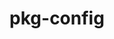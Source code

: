 ---
title: "pkg-config"
layout: cache
categories: [package, develop-2023-06-25]
meta: {"versions": ["0.29.2"], "compilers": ["gcc@=7.3.1"], "oss": ["amzn2"], "platforms": ["linux"], "targets": ["aarch64", "neoverse_n1", "x86_64_v3"], "stacks": ["aws-ahug", "aws-ahug-aarch64", "root"], "num_specs": 3, "num_specs_by_stack": {"aws-ahug": 1, "root": 3, "aws-ahug-aarch64": 2}}
spec_details: [{"hash": "jsgfnopeta274trzfaujwtjmnrsuzmsc", "compiler": "gcc@=7.3.1", "versions": ["0.29.2"], "os": "amzn2", "platform": "linux", "target": "x86_64_v3", "variants": ["build_system=autotools", "+internal_glib"], "stacks": ["aws-ahug", "root"], "size": "-", "tarball": "https://binaries.spack.io/releases/develop-2023-06-25/build_cache/linux-amzn2-x86_64_v3/gcc-7.3.1/pkg-config-0.29.2/linux-amzn2-x86_64_v3-gcc-7.3.1-pkg-config-0.29.2-jsgfnopeta274trzfaujwtjmnrsuzmsc.spack"}, {"hash": "rpzdqytpb7bmdf2m2hilvvab5d7gxkmb", "compiler": "gcc@=7.3.1", "versions": ["0.29.2"], "os": "amzn2", "platform": "linux", "target": "aarch64", "variants": ["build_system=autotools", "+internal_glib"], "stacks": ["root", "aws-ahug-aarch64"], "size": "-", "tarball": "https://binaries.spack.io/releases/develop-2023-06-25/build_cache/linux-amzn2-aarch64/gcc-7.3.1/pkg-config-0.29.2/linux-amzn2-aarch64-gcc-7.3.1-pkg-config-0.29.2-rpzdqytpb7bmdf2m2hilvvab5d7gxkmb.spack"}, {"hash": "cyqwsmmaospuxiluu22gabfd7adnexvm", "compiler": "gcc@=7.3.1", "versions": ["0.29.2"], "os": "amzn2", "platform": "linux", "target": "neoverse_n1", "variants": ["build_system=autotools", "+internal_glib"], "stacks": ["root", "aws-ahug-aarch64"], "size": "-", "tarball": "https://binaries.spack.io/releases/develop-2023-06-25/build_cache/linux-amzn2-neoverse_n1/gcc-7.3.1/pkg-config-0.29.2/linux-amzn2-neoverse_n1-gcc-7.3.1-pkg-config-0.29.2-cyqwsmmaospuxiluu22gabfd7adnexvm.spack"}]
---